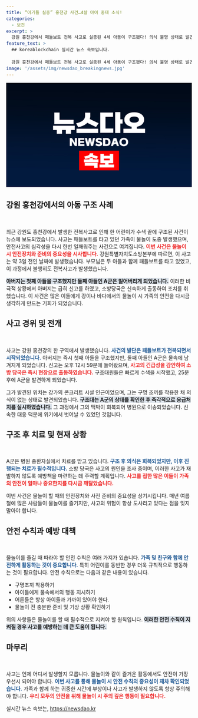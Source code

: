 ```yaml
---
title: “아기들 실종” 홍천강 사건…4살 아이 중태 소식!
categories:
  - 보건
excerpt: >
  강원 홍천강에서 패들보트 전복 사고로 실종된 4세 아동이 구조됐다! 의식 불명 상태로 발견됐지만, 현재는 회복 중. 그의 기적 같은 구조 이야기를 들어보세요!
feature_text: >
  ## koreablockchain 실시간 뉴스 속보입니다.

  강원 홍천강에서 패들보트 전복 사고로 실종된 4세 아동이 구조됐다! 의식 불명 상태로 발견됐지만, 현재는 회복 중. 그의 기적 같은 구조 이야기를 들어보세요!
image: '/assets/img/newsdao_breakingnews.jpg'
---
```


<p><img src="/assets/img/newsdao_breakingnews.jpg" alt="koreablockchain 속보" /></p>

<h2 data-ke-size="size26">강원 홍천강에서의 아동 구조 사례</h2>

<p data-ke-size="size16">&nbsp;</p>

<p>최근 강원도 홍천강에서 발생한 전복사고로 인해 한 어린이가 수색 끝에 구조된 사건이 뉴스에 보도되었습니다. 사고는 패들보트를 타고 있던 가족이 물놀이 도중 발생했으며, 안전사고의 심각성을 다시 한번 일깨워주는 사건으로 여겨집니다. <b><span style="color: #ee2323;">이번 사건은 물놀이 시 안전장치와 준비의 중요성을 시사합니다.</span></b> 강원특별자치도소방본부에 따르면, 이 사고는 약 3일 전인 날짜에 발생했습니다. 부모님은 두 아들과 함께 패들보트를 타고 있었고, 이 과정에서 불행히도 전복사고가 발생했습니다.</p>

<p><b><span style="background-color: #21538527;">아버지는 첫째 아들을 구조했지만 둘째 아들인 A군은 잃어버리게 되었습니다.</span></b> 이러한 비극적 상황에서 아버지는 급히 신고를 하였고, 소방당국은 신속하게 출동하여 조치를 취했습니다. 이 사건은 많은 이들에게 강이나 바다에서의 물놀이 시 가족의 안전을 다시금 생각하게 만드는 기회가 되었습니다. </p>

<h2 data-ke-size="size26">사고 경위 및 전개</h2>

<p data-ke-size="size16">&nbsp;</p>

<p>사고는 강원 홍천강의 한 구역에서 발생했습니다. <b><span style="color: #1a5490;">사건의 발단은 패들보트가 전복되면서 시작되었습니다.</span></b> 아버지는 즉시 첫째 아들을 구조했지만, 둘째 아들인 A군은 물속에 남겨지게 되었습니다. 신고는 오후 12시 59분에 들어왔으며, <b><span style="color: #ee2323;">사고의 긴급성을 감안하여 소방 당국은 즉시 현장으로 출동하였습니다.</span></b> 구조대원들은 빠르게 수색을 시작했고, 25분 후에 A군을 발견하게 되었습니다.</p>

<p>그가 발견된 위치는 강가의 콘크리트 시설 인근이었으며, 그는 구명 조끼를 착용한 채 의식이 없는 상태로 발견되었습니다. <b><span style="background-color: #21538527;">구조대는 A군의 상태를 확인한 후 즉각적으로 응급처치를 실시하였습니다.</span></b> 그 과정에서 그의 맥박이 회복되어 병원으로 이송되었습니다. 신속한 대응 덕분에 위기에서 벗어날 수 있었던 것입니다.</p>

<h2 data-ke-size="size26">구조 후 치료 및 현재 상황</h2>

<p data-ke-size="size16">&nbsp;</p>

<p>A군은 병원 중환자실에서 치료를 받고 있습니다. <b><span style="color: #1a5490;">구조 후 의식은 회복되었지만, 이후 진행되는 치료가 필수적입니다.</span></b> 소방 당국은 사고의 원인을 조사 중이며, 이러한 사고가 재발하지 않도록 예방책을 마련하는 데 주력할 계획입니다. <b><span style="color: #ee2323;">사고를 접한 많은 이들이 가족의 안전이 얼마나 중요한지를 다시금 깨달았습니다.</span></b> </p>

<p>이번 사건은 물놀이 할 때의 안전장치와 사전 준비의 중요성을 상기시킵니다. 매년 여름철에 많은 사람들이 물놀이를 즐기지만, 사고의 위험이 항상 도사리고 있다는 점을 잊지 말아야 합니다. </p>

<h2 data-ke-size="size26">안전 수칙과 예방 대책</h2>

<p data-ke-size="size16">&nbsp;</p>

<p>물놀이를 즐길 때 따라야 할 안전 수칙은 여러 가지가 있습니다. <b><span style="color: #1a5490;">가족 및 친구와 함께 안전하게 활동하는 것이 중요합니다.</span></b> 특히 어린이를 동반한 경우 더욱 규칙적으로 행동하는 것이 필요합니다. 안전 수칙으로는 다음과 같은 내용이 있습니다.</p>

<ul>
  <li>구명조끼 착용하기</li>
  <li>아이들에게 물속에서의 행동 지시하기</li>
  <li>어른들은 항상 아이들과 가까이 있어야 한다.</li>
  <li>물놀이 전 충분한 준비 및 기상 상황 확인하기</li>
</ul>

<p>위의 사항들은 물놀이를 할 때 필수적으로 지켜야 할 원칙입니다. <b><span style="background-color: #21538527;">이러한 안전 수칙이 지켜질 경우 사고를 예방하는 데 큰 도움이 됩니다.</span></b> </p>

<h2 data-ke-size="size26">마무리</h2>

<p data-ke-size="size16">&nbsp;</p>

<p>사고는 언제 어디서 발생할지 모릅니다. 물놀이와 같이 즐거운 활동에서도 안전이 가장 우선시 되어야 합니다. <b><span style="color: #1a5490;">이번 사고를 통해 물놀이 시 안전 수칙의 중요성이 재차 확인되었습니다.</span></b> 가족과 함께 하는 귀중한 시간에 부상이나 사고가 발생하지 않도록 항상 주의해야 합니다. <b><span style="color: #ee2323;">우리 모두의 안전을 위해 물놀이 시 주의 깊은 행동이 필요합니다.</span></b></p>
실시간 뉴스 속보는, <a href="https://newsdao.kr" rel="dofollow">https://newsdao.kr</a>


